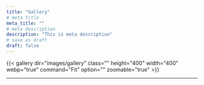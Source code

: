 ```yaml
---
title: "Gallery"
# meta title
meta_title: ""
# meta description
description: "This is meta description"
# save as draft
draft: false
---
```


{{< gallery dir="images/gallery" class="" height="400" width="400" webp="true" command="Fit" option="" zoomable="true" >}}

<hr>

